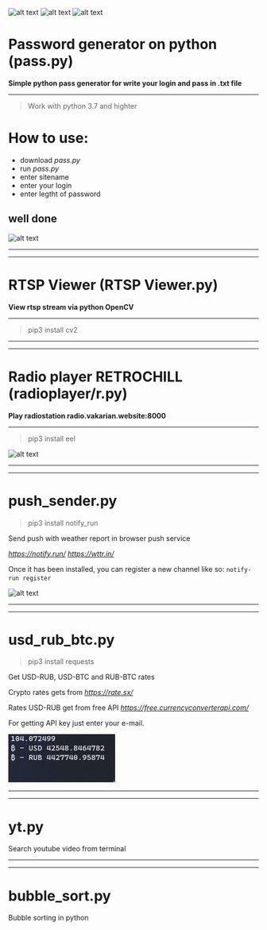 ![alt text](https://img.shields.io/badge/version-python%203.7-blue) ![alt text](https://img.shields.io/badge/pip%20install-opencv-blue) ![alt text](https://img.shields.io/badge/status-worked-brightgreen) 
# Password generator on python (pass.py)
__Simple python pass generator for write your login and pass in .txt file__
____
> Work with python 3.7 and highter

# How to use:
+ download *pass.py*
+ run *pass.py*
+ enter sitename
+ enter your login
+ enter legtht of password

## well done

![alt text](https://sun9-10.userapi.com/c858128/v858128173/20bdf9/OT4J9pleVqc.jpg)


____
____
# RTSP Viewer (RTSP Viewer.py)
__View rtsp stream via python OpenCV__
____
> pip3 install cv2

____
____
# Radio player RETROCHILL (radioplayer/r.py)
__Play radiostation radio.vakarian.website:8000__
____
> pip3 install eel

![alt text](https://vakarian.website/readmepic/retrochill.jpg)
____
____
# push_sender.py

> pip3 install notify_run

Send push with weather report in browser push service

_https://notify.run/_ _https://wttr.in/_ 

Once it has been installed, you can register a new channel like so: `notify-run register`

![alt text](https://vakarian.website/readmepic/push.jpg)
____
____

# usd_rub_btc.py

> pip3 install requests

Get USD-RUB, USD-BTC and RUB-BTC rates

Crypto rates gets from _https://rate.sx/_

Rates USD-RUB get from free API _https://free.currencyconverterapi.com/_

For getting API key just enter your e-mail.

![alt text](https://github.com/vakarianplay/readmepic/blob/main/ratespy.jpg)


____
____
# yt.py
Search youtube video from terminal

____
____
# bubble_sort.py
Bubble sorting in python
